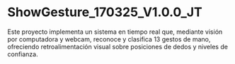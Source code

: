 # ShowGesture_170325_V1.0.0_JT
Este proyecto implementa un sistema en tiempo real que, mediante visión por computadora y webcam, reconoce y clasifica 13 gestos de mano, ofreciendo retroalimentación visual sobre posiciones de dedos y niveles de confianza.
